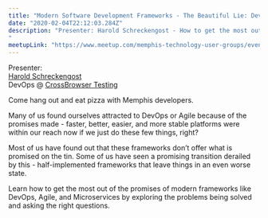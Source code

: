 ```yaml
---
title: "Modern Software Development Frameworks - The Beautiful Lie: Devops, Agile, and Missing Promises"
date: "2020-02-04T22:12:03.284Z"
description: "Presenter: Harold Schreckengost - How to get the most out of the promises of modern frameworks like DevOps, Agile, and Microservices by exploring the problems being solved and asking the right questions.
"
meetupLink: "https://www.meetup.com/memphis-technology-user-groups/events/wvmklrybcdbgb/"
---
```


Presenter:  
[Harold Schreckengost](https://twitter.com/sydneybrokeit)  
DevOps @ [CrossBrowser Testing](https://crossbrowsertesting.com/)

Come hang out and eat pizza with Memphis developers.

Many of us found ourselves attracted to DevOps or Agile because of the promises made - faster, better, easier, and more stable platforms were within our reach now if we just do these few things, right?

Most of us have found out that these frameworks don’t offer what is promised on the tin. Some of us have seen a promising transition derailed by this - half-implemented frameworks that leave things in an even worse state.

Learn how to get the most out of the promises of modern frameworks like DevOps, Agile, and Microservices by exploring the problems being solved and asking the right questions.